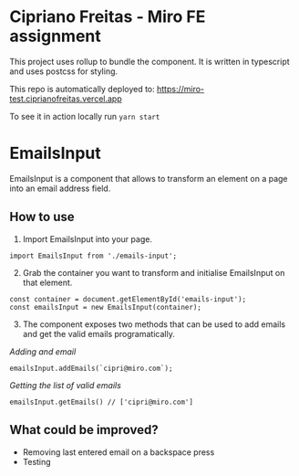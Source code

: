 # Cipriano Freitas - Miro FE assignment

This project uses rollup to bundle the component. It is written in typescript and uses postcss for styling.

This repo is automatically deployed to: https://miro-test.ciprianofreitas.vercel.app

To see it in action locally run `yarn start`

# EmailsInput

EmailsInput is a component that allows to transform an element on a page into an email address field.

## How to use

1. Import EmailsInput into your page.

```
import EmailsInput from './emails-input';
```

2. Grab the container you want to transform and initialise EmailsInput on that element.

```
const container = document.getElementById('emails-input');
const emailsInput = new EmailsInput(container);
```

3. The component exposes two methods that can be used to add emails and get the valid emails programatically.

_Adding and email_

```
emailsInput.addEmails(`cipri@miro.com`);
```

_Getting the list of valid emails_

```
emailsInput.getEmails() // ['cipri@miro.com']
```

## What could be improved?

- Removing last entered email on a backspace press
- Testing

